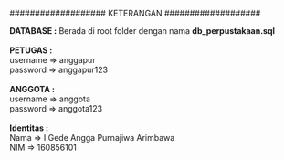 ###################
KETERANGAN
###################

<b>DATABASE :</b> Berada di root folder dengan nama <b>db_perpustakaan.sql</b><br />
<br />
<b>PETUGAS :</b> <br />
username => anggapur<br />
password => anggapur123<br />
<br />
<b>ANGGOTA :</b> <br />
username => anggota<br />
password => anggota123<br />
<br />
<b>Identitas :</b> <br />
Nama => I Gede Angga Purnajiwa Arimbawa<br />
NIM => 160856101<br />

